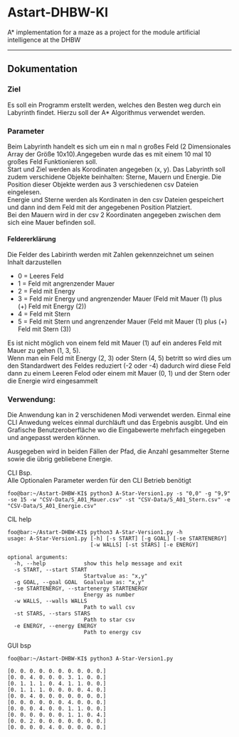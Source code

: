 # Astart-DHBW-KI
A* implementation for a maze as a project for the module artificial intelligence at the DHBW

---
## Dokumentation
### Ziel
Es soll ein Programm erstellt werden, welches den Besten weg durch ein Labyrinth findet. Hierzu soll der A* Algorithmus verwendet werden.
### Parameter
Beim Labyrinth handelt es sich um ein n mal n großes Feld (2 Dimensionales Array der Größe 10x10).Angegeben wurde das es mit einem 10 mal 10 großes Feld Funktionieren soll.  
Start und Ziel werden als Korodinaten angegeben (x, y).
Das Labyrinth soll zudem verschidene Objekte beinhalten: Sterne, Mauern und Energie.
Die Position dieser Objekte werden aus 3 verschiedenen csv Dateien eingelesen.  
Energie und Sterne werden als Kordinaten in den csv Dateien gespeichert und dann ind dem Feld mit der angegebenen Position Platziert.  
Bei den Mauern wird in der csv 2 Koordinaten angegeben zwischen dem sich eine Mauer befinden soll. 
#### Feldererklärung
Die Felder des Labirinth werden mit Zahlen gekennzeichnet um seinen Inhalt darzustellen
+ 0 = Leeres Feld  
+ 1 = Feld mit angrenzender Mauer  
+ 2 = Feld mit Energy  
+ 3 = Feld mir Energy und angrenzender Mauer (Feld mit Mauer (1) plus (+) Feld mit Energy (2))
+ 4 = Feld mit Stern
+ 5 = Feld mit Stern und angrenzender Mauer  (Feld mit Mauer (1) plus (+) Feld mit Stern (3))   

Es ist nicht möglich von einem feld mit Mauer (1) auf ein anderes Feld mit Mauer zu gehen (1, 3, 5).  
Wenn man ein Feld mit Energy (2, 3) oder Stern (4, 5) betritt so wird dies um den Standardwert des Feldes reduziert (-2 oder -4)
dadurch wird diese Feld dann zu einem Leeren Felod oder einem mit Mauer (0, 1) und der Stern oder die Energie wird eingesammelt


### Verwendung:
Die Anwendung kan in 2 verschidenen Modi verwendet werden. Einmal eine CLI Anwedung welces einmal durchläuft und das Ergebnis ausgibt.
Und ein Grafische Benutzeroberfläche wo die Eingabewerte mehrfach eingegeben und angepasst werden können.

Ausgegeben wird in beiden Fällen der Pfad, die Anzahl gesammelter Sterne sowie die übrig gebliebene Energie.   

CLI Bsp.   
Alle Optionalen Parameter werden für den CLI Betrieb benötigt
```shell script
foo@bar:~/Astart-DHBW-KI$ python3 A-Star-Version1.py -s "0,0" -g "9,9" -se 15 -w "CSV-Data/S_A01_Mauer.csv" -st "CSV-Data/S_A01_Stern.csv" -e "CSV-Data/S_A01_Energie.csv"
```
ClL help 
```shell script
foo@bar:~/Astart-DHBW-KI$ python3 A-Star-Version1.py -h
usage: A-Star-Version1.py [-h] [-s START] [-g GOAL] [-se STARTENERGY]
                          [-w WALLS] [-st STARS] [-e ENERGY]

optional arguments:
  -h, --help            show this help message and exit
  -s START, --start START
                        Startvalue as: "x,y"
  -g GOAL, --goal GOAL  Goalvalue as: "x,y"
  -se STARTENERGY, --startenergy STARTENERGY
                        Energy as number
  -w WALLS, --walls WALLS
                        Path to wall csv
  -st STARS, --stars STARS
                        Path to star csv
  -e ENERGY, --energy ENERGY
                        Path to energy csv

```
GUI bsp
```shell script
foo@bar:~/Astart-DHBW-KI$ python3 A-Star-Version1.py 
```




```console
[0. 0. 0. 0. 0. 0. 0. 0. 0. 0.]  
[0. 0. 4. 0. 0. 0. 3. 1. 0. 0.]  
[0. 1. 1. 1. 0. 4. 1. 1. 0. 0.]  
[0. 1. 1. 1. 0. 0. 0. 0. 4. 0.]  
[0. 0. 4. 0. 0. 0. 0. 0. 0. 0.]  
[0. 0. 0. 0. 0. 0. 4. 0. 0. 0.]  
[0. 0. 0. 4. 0. 0. 1. 1. 0. 0.]  
[0. 0. 0. 0. 0. 0. 1. 1. 0. 4.]  
[0. 0. 2. 0. 0. 0. 0. 0. 0. 0.]  
[0. 0. 0. 0. 4. 0. 0. 0. 0. 0.]  
```


